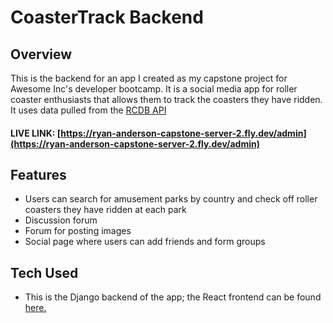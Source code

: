 # CoasterTrack Backend

## Overview

This is the backend for an app I created as my capstone project for Awesome Inc's developer bootcamp.  It is a social media app for roller coaster enthusiasts that allows them to track the coasters they have ridden.  It uses data pulled from the [RCDB API](https://github.com/fabianrguez/rcdb-api)

#### LIVE LINK: [https://ryan-anderson-capstone-server-2.fly.dev/admin](https://ryan-anderson-capstone-server-2.fly.dev/admin)

## Features

-   Users can search for amusement parks by country and check off roller coasters they have ridden at each park
-   Discussion forum
-   Forum for posting images
-   Social page where users can add friends and form groups

## Tech Used

-   This is the Django backend of the app; the React frontend can be found [here.](coastertrack.vercel.app)